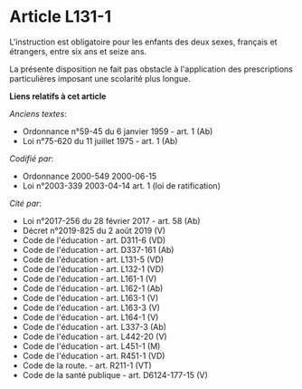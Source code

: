 # Article L131-1

L'instruction est obligatoire pour les enfants des deux sexes, français et étrangers, entre six ans et seize ans.

La présente disposition ne fait pas obstacle à l'application des prescriptions particulières imposant une scolarité plus
longue.

**Liens relatifs à cet article**

_Anciens textes_:

  - Ordonnance n°59-45 du 6 janvier 1959 - art. 1 (Ab)
  - Loi n°75-620 du 11 juillet 1975 - art. 1 (Ab)

_Codifié par_:

  - Ordonnance 2000-549 2000-06-15
  - Loi n°2003-339 2003-04-14 art. 1 (loi de ratification)

_Cité par_:

  - Loi n°2017-256 du 28 février 2017 - art. 58 (Ab)
  - Décret n°2019-825 du 2 août 2019 (V)
  - Code de l'éducation - art. D311-6 (VD)
  - Code de l'éducation - art. D337-161 (Ab)
  - Code de l'éducation - art. L131-5 (VD)
  - Code de l'éducation - art. L132-1 (VD)
  - Code de l'éducation - art. L161-1 (V)
  - Code de l'éducation - art. L162-1 (Ab)
  - Code de l'éducation - art. L163-1 (V)
  - Code de l'éducation - art. L163-3 (V)
  - Code de l'éducation - art. L164-1 (V)
  - Code de l'éducation - art. L337-3 (Ab)
  - Code de l'éducation - art. L442-20 (V)
  - Code de l'éducation - art. L451-1 (M)
  - Code de l'éducation - art. R451-1 (VD)
  - Code de la route. - art. R211-1 (VT)
  - Code de la santé publique - art. D6124-177-15 (V)
